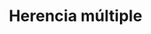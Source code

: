 ---
title: 'Herencia múltiple'
description: 'Herencia múltiple'
pubDate: 'Mar 27 2025'
isDraft: true
---